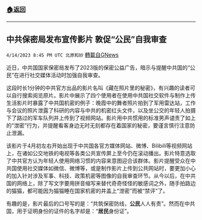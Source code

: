 ###  [:house:返回](README.md)
---


## 中共保密局发布宣传影片 敦促“公民”自我审查
`4/14/2023 8:45 PM UTC 北原和紗` [轉載自GNews](https://gnews.org/articles/1112188)

近日，中共国国家保密局发布了2023版的保密公益广告，暗示与提醒中共国的“公民”在进行社交媒体活动时加强自我审查。

这段时长1分钟的中共官方出品的影片名叫《藏在照片里的秘密》，有兴趣的读者可以自行搜索阅览原片。影片中展示了四个使用者在使用中共国社交软件与制作上传生活影片时暴露了中共国机密的例子：晚霞中的舞者照片拍到了军用雷达站，工作与会议的照片泄露了科研的内容与中共的机密红头文件，以及坐公交的年轻人拍摄下了路过的军车队列并上传到了视频网站。影片用中共惯用的标准男声谴责了如上的“泄密”行为，并提醒看客身边无时无刻都存在着国家的秘密，要谨言慎行注意防止泄漏。

该影片于4月初左右开始出现于中共国各官方媒体网站、微博、Bilibili等视频网站上，在诸如公交地铁的电视等各类公共宣传屏上至今仍在滚动播出。影片特意选取了中共官方认为年轻人使用网络习惯的内容来意图迎合该群体。影片提醒受众在中共国使用社交媒体如微信、微博等，或是制作影片上传到公共网站时，要更加小心的加入针对涉及军事、科技、政策机密等图像的自我审查环节。从今以后，在中共国的网络上，除了写文字要用拼音缩写来替代奇奇怪怪的敏感词之外，随手拍路边的猫猫，都可能因为猫猫睡在国家机密的井盖上“泄密”而被“禁评”了。

有趣的是，影片最后的口号写的是：“共筑保密防线，**公民**人人有责”。然而在中共国，用于证明身份的证件的名字却是：“**居民**身份证”。
